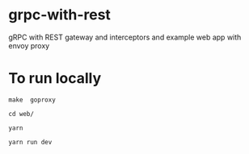 # grpc-with-rest
gRPC with REST gateway and interceptors and example web app with envoy proxy


# To run locally 

```
make  goproxy

cd web/

yarn 

yarn run dev 

```
